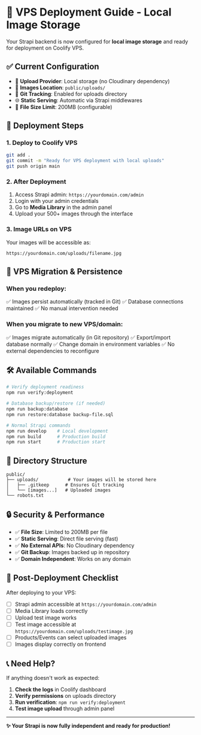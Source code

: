 # 🚀 VPS Deployment Guide - Local Image Storage

Your Strapi backend is now configured for **local image storage** and ready for deployment on Coolify VPS.

## ✅ Current Configuration

- 🎯 **Upload Provider**: Local storage (no Cloudinary dependency)
- 📁 **Images Location**: `public/uploads/`
- 🔄 **Git Tracking**: Enabled for uploads directory
- 🌐 **Static Serving**: Automatic via Strapi middlewares
- 💾 **File Size Limit**: 200MB (configurable)

## 🚀 Deployment Steps

### 1. **Deploy to Coolify VPS**

```bash
git add .
git commit -m "Ready for VPS deployment with local uploads"
git push origin main
```

### 2. **After Deployment**

1. Access Strapi admin: `https://yourdomain.com/admin`
2. Login with your admin credentials
3. Go to **Media Library** in the admin panel
4. Upload your 500+ images through the interface

### 3. **Image URLs on VPS**

Your images will be accessible as:

```
https://yourdomain.com/uploads/filename.jpg
```

## 🔄 VPS Migration & Persistence

### **When you redeploy:**

✅ Images persist automatically (tracked in Git)
✅ Database connections maintained
✅ No manual intervention needed

### **When you migrate to new VPS/domain:**

✅ Images migrate automatically (in Git repository)
✅ Export/import database normally
✅ Change domain in environment variables
✅ No external dependencies to reconfigure

## 🛠️ Available Commands

```bash
# Verify deployment readiness
npm run verify:deployment

# Database backup/restore (if needed)
npm run backup:database
npm run restore:database backup-file.sql

# Normal Strapi commands
npm run develop    # Local development
npm run build      # Production build
npm run start      # Production start
```

## 📁 Directory Structure

```
public/
├── uploads/           # Your images will be stored here
│   ├── .gitkeep      # Ensures Git tracking
│   └── [images...]   # Uploaded images
└── robots.txt
```

## 🔒 Security & Performance

- ✅ **File Size**: Limited to 200MB per file
- ✅ **Static Serving**: Direct file serving (fast)
- ✅ **No External APIs**: No Cloudinary dependency
- ✅ **Git Backup**: Images backed up in repository
- ✅ **Domain Independent**: Works on any domain

## 🎯 Post-Deployment Checklist

After deploying to your VPS:

- [ ] Strapi admin accessible at `https://yourdomain.com/admin`
- [ ] Media Library loads correctly
- [ ] Upload test image works
- [ ] Test image accessible at `https://yourdomain.com/uploads/testimage.jpg`
- [ ] Products/Events can select uploaded images
- [ ] Images display correctly on frontend

## 📞 Need Help?

If anything doesn't work as expected:

1. **Check the logs** in Coolify dashboard
2. **Verify permissions** on uploads directory
3. **Run verification**: `npm run verify:deployment`
4. **Test image upload** through admin panel

---

**✨ Your Strapi is now fully independent and ready for production!**
